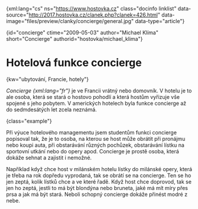 
{xml:lang="cs" ns="https://www.hostovka.cz" class="docinfo linklist" data-source="http://2017.hostovka.cz/clanek.php?clanek=426.html" data-image="files/preview/clanky/concierge/general.jpg" data-type="article"}

{id="concierge" ctime="2009-05-03" author="Michael Klíma" short="Concierge" authorid="hostovka/michael_klima"}

# Hotelová funkce concierge

{kw="ubytování, Francie, hotely"}

_Concierge {xml:lang="fr"}_ je ve Francii vrátný nebo domovník. V hotelu je to ale osoba, která se stará o hostovo pohodlí a která hostům vyřizuje vše spojené s jeho pobytem. V amerických hotelech byla funkce concierge až do sedmdesátých let zcela neznámá.

{class="example"}

Při výuce hotelového managementu jsem studentům funkci concierge popisoval tak, že je to osoba, na kterou se host může obrátit při pronájmu nebo koupi auta, při obstarávání různých pochůzek, obstarávání lístku na sportovní utkání nebo do opery apod. Concierge je prostě osoba, která dokáže sehnat a zajistit i nemožné.

Například když chce host v milánském hotelu lístky do milánské opery, která je třeba na rok dopředu vyprodaná, tak se obrátí se na concierge. Ten se ho jen zeptá, kolik lístků chce a ve které řadě. Když host chce doprovod, tak se jen ho zeptá, jestli to má být blondýna nebo bruneta, jaké má mít míry přes prsa a jak má být stará. Neboli schopný concierge dokáže přinést modré z nebe.

